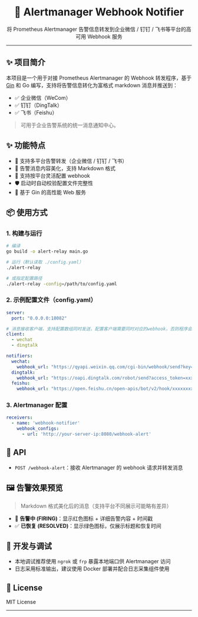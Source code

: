<h1 align="center">🔔 Alertmanager Webhook Notifier</h1>
<p align="center">将 Prometheus Alertmanager 告警信息转发到企业微信 / 钉钉 / 飞书等平台的高可用 Webhook 服务</p>

---

## ✨ 项目简介

本项目是一个用于对接 Prometheus Alertmanager 的 Webhook 转发程序，基于 [Gin](https://github.com/gin-gonic/gin) 和 Go 编写，支持将告警信息转化为富格式 markdown 消息并推送到：

- ✅ 企业微信（WeCom）
- ✅ 钉钉（DingTalk）
- ✅ 飞书（Feishu）

> 可用于企业告警系统的统一消息通知中心。


## ✨ 功能特点

- 📢 支持多平台告警转发（企业微信 / 钉钉 / 飞书）
- 🎨 告警消息内容美化，支持 Markdown 格式
- 🧩 支持按平台灵活配置 webhook
- 🛡️ 启动时自动校验配置文件完整性
- 🚀 基于 Gin 的高性能 Web 服务

## 📦 使用方式

### 1. 构建与运行

```bash
# 编译
go build -o alert-relay main.go

# 运行（默认读取 ./config.yaml）
./alert-relay

# 或指定配置路径
./alert-relay -config=/path/to/config.yaml
```

### 2. 示例配置文件（config.yaml）

```yaml
server:
  port: "0.0.0.0:18082"

# 消息接收客户端，支持配置数组同时发送，配置客户端需要同时对应的webhook，否则程序会异常
client:
  - wechat
  - dingtalk

notifiers:
  wechat:
    webhook_url: "https://qyapi.weixin.qq.com/cgi-bin/webhook/send?key=xxxxxxxxxxxxxxxxxxxxxx"
  dingtalk:
    webhook_url: "https://oapi.dingtalk.com/robot/send?access_token=xxxxxxxxxxxxxxxxxxxxxxxxx"
  feishu:
    webhook_url: "https://open.feishu.cn/open-apis/bot/v2/hook/xxxxxxxxxxxxxxxxxxxxxxxxxxxxxx"

```

### 3. Alertmanager 配置

```yaml
receivers:
  - name: 'webhook-notifier'
    webhook_configs:
      - url: 'http://your-server-ip:8080/webhook-alert'
```

## 📜 API

- `POST /webhook-alert`：接收 Alertmanager 的 webhook 请求并转发消息

## 🖼️ 告警效果预览

> Markdown 格式美化后的消息（支持平台不同展示可能略有差异）

- 🔴 **告警中 (FIRING)**：显示红色图标 + 详细告警内容 + 时间戳
- ✅ **已恢复 (RESOLVED)**：显示绿色图标，仅展示标题和恢复时间

## 🧰 开发与调试

- 本地调试推荐使用 `ngrok` 或 `frp` 暴露本地端口供 Alertmanager 访问
- 日志采用标准输出，建议使用 Docker 部署并配合日志采集组件使用

## 📄 License

MIT License

---